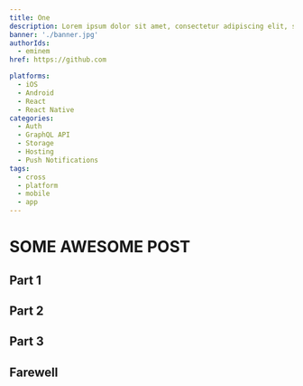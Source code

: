 ```yaml
---
title: One
description: Lorem ipsum dolor sit amet, consectetur adipiscing elit, sed do eiusmod tempor incididunt ut labore et dolore magna aliqua. Ut enim ad minim veniam, quis nostrud exercitation ullamco laboris nisi ut aliquip ex ea commodo consequat.
banner: './banner.jpg'
authorIds:
  - eminem
href: https://github.com

platforms:
  - iOS
  - Android
  - React
  - React Native
categories:
  - Auth
  - GraphQL API
  - Storage
  - Hosting
  - Push Notifications
tags:
  - cross
  - platform
  - mobile
  - app
---
```


# SOME AWESOME POST

## Part 1

## Part 2

## Part 3

## Farewell
